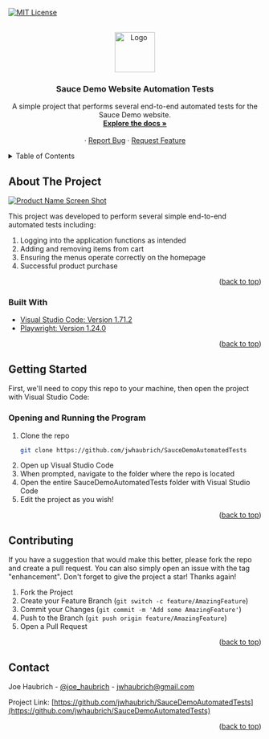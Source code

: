 <div id="top"></div>

[![MIT License][license-shield]][license-url]

<!-- PROJECT LOGO -->
<br />
<div align="center">
  <a href="https://github.com/jwhaubrich/SauceDemoAutomatedTests">
    <img src="https://www.saucedemo.com/static/media/Login_Bot_graphic.20658452.png" alt="Logo" width="80" height="80">
  </a>

<h3 align="center">Sauce Demo Website Automation Tests</h3>

  <p align="center">
    A simple project that performs several end-to-end automated tests for the Sauce Demo website.
    <br />
    <a href="https://github.com/jwhaubrich/Simple-Calculator"><strong>Explore the docs »</strong></a>
    <br />
    <br />
    ·
    <a href="https://github.com/jwhaubrich/SauceDemoAutomatedTests/issues">Report Bug</a>
    ·
    <a href="https://github.com/jwhaubrich/SauceDemoAutomatedTests/issues">Request Feature</a>
  </p>
</div>



<!-- TABLE OF CONTENTS -->
<details>
  <summary>Table of Contents</summary>
  <ol>
    <li>
      <a href="#about-the-project">About The Project</a>
      <ul>
        <li><a href="#built-with">Built With</a></li>
      </ul>
    </li>
    <li>
      <a href="#getting-started">Getting Started</a>
      <ul>
        <li><a href="#prerequisites">Prerequisites</a></li>
        <li><a href="#installation">Installation</a></li>
      </ul>
    </li>
    <li><a href="#usage">Usage</a></li>
    <li><a href="#contributing">Contributing</a></li>
    <li><a href="#contact">Contact</a></li>
  </ol>
</details>



<!-- ABOUT THE PROJECT -->
## About The Project

[![Product Name Screen Shot][product-screenshot]](https://www.saucedemo.com/static/media/Login_Bot_graphic.20658452.png)

This project was developed to perform several simple end-to-end automated tests including:
1. Logging into the application functions as intended
2. Adding and removing items from cart
3. Ensuring the menus operate correctly on the homepage
4. Successful product purchase

<p align="right">(<a href="#top">back to top</a>)</p>



### Built With

* [Visual Studio Code: Version 1.71.2](https://code.visualstudio.com/)
* [Playwright: Version 1.24.0](https://playwright.dev/)

<p align="right">(<a href="#top">back to top</a>)</p>



<!-- GETTING STARTED -->
## Getting Started

First, we'll need to copy this repo to your machine, then open the project with Visual Studio Code:


### Opening and Running the Program

1. Clone the repo
   ```sh
   git clone https://github.com/jwhaubrich/SauceDemoAutomatedTests
   ```
2. Open up Visual Studio Code 
3. When prompted, navigate to the folder where the repo is located
4. Open the entire SauceDemoAutomatedTests folder with Visual Studio Code
5. Edit the project as you wish!

<p align="right">(<a href="#top">back to top</a>)</p>


<!-- CONTRIBUTING -->
## Contributing

If you have a suggestion that would make this better, please fork the repo and create a pull request. You can also simply open an issue with the tag "enhancement".
Don't forget to give the project a star! Thanks again!

1. Fork the Project
2. Create your Feature Branch (`git switch -c feature/AmazingFeature`)
3. Commit your Changes (`git commit -m 'Add some AmazingFeature'`)
4. Push to the Branch (`git push origin feature/AmazingFeature`)
5. Open a Pull Request

<p align="right">(<a href="#top">back to top</a>)</p>


<!-- CONTACT -->
## Contact

Joe Haubrich - [@joe_haubrich](https://twitter.com/joe_haubrich) - jwhaubrich@gmail.com

Project Link: [https://github.com/jwhaubrich/SauceDemoAutomatedTests](https://github.com/jwhaubrich/SauceDemoAutomatedTests)

<p align="right">(<a href="#top">back to top</a>)</p>


<!-- MARKDOWN LINKS & IMAGES -->
[product-screenshot]: https://www.saucedemo.com/static/media/Login_Bot_graphic.20658452.png
[license-shield]: https://camo.githubusercontent.com/111148992d0253f8d5e36b62087d48a9eabb1d7244b2b7316214f47d5c9a8781/68747470733a2f2f696d672e736869656c64732e696f2f6769746875622f6c6963656e73652f6f74686e65696c647265772f426573742d524541444d452d54656d706c6174652e7376673f7374796c653d666f722d7468652d6261646765
[license-url]: https://github.com/jwhaubrich/Simple-Calculator/blob/main/LICENSE

